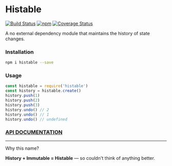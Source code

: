 # Histable

[![Build Status][travis-svg]][travis]
[![npm][npm-svg]][npm]
[![Coverage Status][coveralls-svg]][coveralls]


[travis-svg]: https://travis-ci.org/tusharmath/histable.svg?branch=master
[travis]: https://travis-ci.org/tusharmath/histable
[npm-svg]: https://img.shields.io/npm/v/histable.svg
[npm]: https://www.npmjs.com/package/histable
[coveralls]: https://coveralls.io/github/tusharmath/histable?branch=master
[coveralls-svg]: https://coveralls.io/repos/github/tusharmath/histable/badge.svg?branch=master

A no external dependency module that maintains the history of state changes.

### Installation

```bash
npm i histable --save
```

### Usage

```javascript
const histable = require('histable')
const history = histable.create()
history.push(1)
history.push(2)
history.push(3)
history.undo() // 2
history.undo() // 1
history.undo() // undefined
```

### [API DOCUMENTATION](DOCUMENTATION.md)

---
Why this name?

**History + Immutable = Histable** — so couldn't think of anything better.
